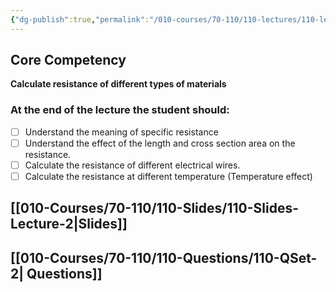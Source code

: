 ```yaml
---
{"dg-publish":true,"permalink":"/010-courses/70-110/110-lectures/110-lecture-2/","dgHomeLink":true,"dgPassFrontmatter":false,"dgShowBacklinks":true,"dgShowLocalGraph":true,"dgShowInlineTitle":false}
---
```





## Core Competency
**Calculate resistance of different types of materials**

### At the end of the lecture the student should:
- [ ] Understand the meaning of specific resistance
- [ ] Understand the effect of the length and cross section area on the resistance. 
- [ ] Calculate the resistance of different electrical wires.
- [ ] Calculate the resistance at different temperature (Temperature effect) 

## [[010-Courses/70-110/110-Slides/110-Slides-Lecture-2|Slides]]

## [[010-Courses/70-110/110-Questions/110-QSet-2| Questions]]






